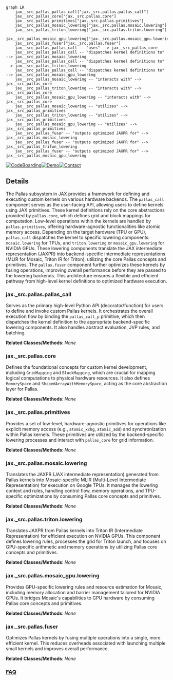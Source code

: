 ```mermaid
graph LR
    jax__src_pallas_pallas_call["jax._src.pallas.pallas_call"]
    jax__src_pallas_core["jax._src.pallas.core"]
    jax__src_pallas_primitives["jax._src.pallas.primitives"]
    jax__src_pallas_mosaic_lowering["jax._src.pallas.mosaic.lowering"]
    jax__src_pallas_triton_lowering["jax._src.pallas.triton.lowering"]
    jax__src_pallas_mosaic_gpu_lowering["jax._src.pallas.mosaic_gpu.lowering"]
    jax__src_pallas_fuser["jax._src.pallas.fuser"]
    jax__src_pallas_pallas_call -- "uses" --> jax__src_pallas_core
    jax__src_pallas_pallas_call -- "dispatches kernel definitions to" --> jax__src_pallas_mosaic_lowering
    jax__src_pallas_pallas_call -- "dispatches kernel definitions to" --> jax__src_pallas_triton_lowering
    jax__src_pallas_pallas_call -- "dispatches kernel definitions to" --> jax__src_pallas_mosaic_gpu_lowering
    jax__src_pallas_mosaic_lowering -- "interacts with" --> jax__src_pallas_core
    jax__src_pallas_triton_lowering -- "interacts with" --> jax__src_pallas_core
    jax__src_pallas_mosaic_gpu_lowering -- "interacts with" --> jax__src_pallas_core
    jax__src_pallas_mosaic_lowering -- "utilizes" --> jax__src_pallas_primitives
    jax__src_pallas_triton_lowering -- "utilizes" --> jax__src_pallas_primitives
    jax__src_pallas_mosaic_gpu_lowering -- "utilizes" --> jax__src_pallas_primitives
    jax__src_pallas_fuser -- "outputs optimized JAXPR for" --> jax__src_pallas_mosaic_lowering
    jax__src_pallas_fuser -- "outputs optimized JAXPR for" --> jax__src_pallas_triton_lowering
    jax__src_pallas_fuser -- "outputs optimized JAXPR for" --> jax__src_pallas_mosaic_gpu_lowering
```

[![CodeBoarding](https://img.shields.io/badge/Generated%20by-CodeBoarding-9cf?style=flat-square)](https://github.com/CodeBoarding/GeneratedOnBoardings)[![Demo](https://img.shields.io/badge/Try%20our-Demo-blue?style=flat-square)](https://www.codeboarding.org/demo)[![Contact](https://img.shields.io/badge/Contact%20us%20-%20contact@codeboarding.org-lightgrey?style=flat-square)](mailto:contact@codeboarding.org)

## Details

The Pallas subsystem in JAX provides a framework for defining and executing custom kernels on various hardware backends. The `pallas_call` component serves as the user-facing API, allowing users to define kernels using JAX primitives. These kernel definitions rely on the core abstractions provided by `pallas.core`, which defines grid and block mappings for computation. Low-level operations within the kernels are handled by `pallas.primitives`, offering hardware-agnostic functionalities like atomic memory access. Depending on the target hardware (TPU or GPU), `pallas_call` dispatches the kernel to specific lowering components: `mosaic.lowering` for TPUs, and `triton.lowering` or `mosaic_gpu.lowering` for NVIDIA GPUs. These lowering components translate the JAX intermediate representation (JAXPR) into backend-specific intermediate representations (MLIR for Mosaic, Triton IR for Triton), utilizing the core Pallas concepts and primitives. The `pallas.fuser` component further optimizes these kernels by fusing operations, improving overall performance before they are passed to the lowering backends. This architecture ensures a flexible and efficient pathway from high-level kernel definitions to optimized hardware execution.

### jax._src.pallas.pallas_call
Serves as the primary high-level Python API (decorator/function) for users to define and invoke custom Pallas kernels. It orchestrates the overall execution flow by binding the `pallas_call_p` primitive, which then dispatches the kernel definition to the appropriate backend-specific lowering components. It also handles abstract evaluation, JVP rules, and batching.


**Related Classes/Methods**: _None_

### jax._src.pallas.core
Defines the foundational concepts for custom kernel development, including `GridMapping` and `BlockMapping`, which are crucial for mapping logical computations to physical hardware resources. It also defines `MemorySpace` and `ShapedArrayWithMemorySpace`, acting as the core abstraction layer for Pallas.


**Related Classes/Methods**: _None_

### jax._src.pallas.primitives
Provides a set of low-level, hardware-agnostic primitives for operations like explicit memory access (e.g., `atomic_xchg`, `atomic_add`) and synchronization within Pallas kernels. These primitives are utilized by the backend-specific lowering processes and interact with `pallas_core` for grid information.


**Related Classes/Methods**: _None_

### jax._src.pallas.mosaic.lowering
Translates the JAXPR (JAX intermediate representation) generated from Pallas kernels into Mosaic-specific MLIR (Multi-Level Intermediate Representation) for execution on Google TPUs. It manages the lowering context and rules, handling control flow, memory operations, and TPU-specific optimizations by consuming Pallas core concepts and primitives.


**Related Classes/Methods**: _None_

### jax._src.pallas.triton.lowering
Translates JAXPR from Pallas kernels into Triton IR (Intermediate Representation) for efficient execution on NVIDIA GPUs. This component defines lowering rules, processes the grid for Triton launch, and focuses on GPU-specific arithmetic and memory operations by utilizing Pallas core concepts and primitives.


**Related Classes/Methods**: _None_

### jax._src.pallas.mosaic_gpu.lowering
Provides GPU-specific lowering rules and resource estimation for Mosaic, including memory allocation and barrier management tailored for NVIDIA GPUs. It bridges Mosaic's capabilities to GPU hardware by consuming Pallas core concepts and primitives.


**Related Classes/Methods**: _None_

### jax._src.pallas.fuser
Optimizes Pallas kernels by fusing multiple operations into a single, more efficient kernel. This reduces overheads associated with launching multiple small kernels and improves overall performance.


**Related Classes/Methods**: _None_



### [FAQ](https://github.com/CodeBoarding/GeneratedOnBoardings/tree/main?tab=readme-ov-file#faq)